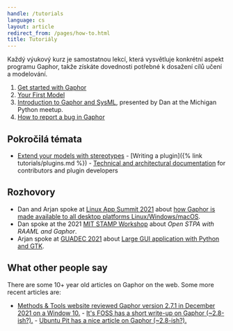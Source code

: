```yaml
---
handle: /tutorials
language: cs
layout: article
redirect_from: /pages/how-to.html
title: Tutoriály
---
```


Každý výukový kurz je samostatnou lekcí, která vysvětluje konkrétní aspekt
programu Gaphor, takže získáte dovednosti potřebné k dosažení cílů učení a
modelování.

1. <a href="get-started-with-gaphor">Get started with Gaphor</a>
2. <a href="your-first-model">Your First Model</a>
3. <i class="fab fa-youtube"></i> [Introduction to Gaphor and
SysML](https://www.youtube.com/watch?v=J1k9GTmYwkc), presented by Dan at the
Michigan Python meetup.
4. <a href="report-bugs">How to report a bug in Gaphor</a>


## Pokročilá témata

- [Extend your models with
stereotypes](https://gaphor.readthedocs.io/en/latest/stereotypes.html)  -
[Writing a plugin]({% link tutorials/plugins.md %})  - [Technical and
architectural documentation](https://gaphor.readthedocs.io/)  for
contributors and plugin developers

## Rozhovory

- Dan and Arjan spoke at [Linux App Summit
  2021](https://linuxappsummit.org/)  about [how Gaphor is made available to
  all desktop platforms
  Linux/Windows/macOS](https://www.youtube.com/watch?v=vLwAT-TLmZU).
- Dan spoke at the 2021 [MIT STAMP
  Workshop](https://psas.scripts.mit.edu/home/2021-stamp-workshop-program/)
  about _Open STPA with RAAML and Gaphor_.
- Arjan spoke at [GUADEC 2021](https://events.gnome.org/event/9/) about
  [Large GUI application with Python and
  GTK](https://events.gnome.org/event/9/contributions/188/).

## What other people say

There are some 10+ year old articles on Gaphor on the web. Some more recent
articles are:

- [Methods & Tools website reviewed Gaphor version 2.7.1 in December 2021 on
a Window 10.](https://www.methodsandtools.com/tools/gaphor.php)  - [It's
FOSS has a short write-up on Gaphor
(~2.8-ish?).](https://itsfoss.com/gaphor-modeling-tool/)  - [Ubuntu Pit has
a nice article on Gaphor
(~2.8-ish?).](https://www.ubuntupit.com/gaphor-an-open-source-simple-graphical-modeling-tool/)
